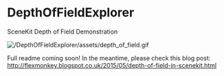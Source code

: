 # DepthOfFieldExplorer
SceneKit Depth of Field Demonstration

![/DepthOfFieldExplorer/assets/depth_of_field.gif](/DepthOfFieldExplorer/assets/depth_of_field.gif)

Full readme coming soon! In the meantime, please check this blog post: http://flexmonkey.blogspot.co.uk/2015/05/depth-of-field-in-scenekit.html
